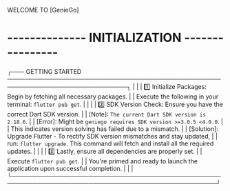WELCOME TO [GenieGo]                                           


# --------------  INITIALIZATION  ---------------- #

┌─── GETTING STARTED ──────────────────────────────────────────────────────────────────────────────┐
|                                                                                                  |
|    1️⃣ Initialize Packages: Begin by fetching all necessary packages.                             |
|       Execute the following in your terminal: `flutter pub get`.                                 |
|                                                                                                  |
|    2️⃣ SDK Version Check: Ensure you have the correct Dart SDK version.                           |
|       [Note]: `The current Dart SDK version is 2.18.6`.                                          |
|       [Error]: Might be `geniego requires SDK version >=3.0.5 <4.0.0`.                         |
|       This indicates version solving has failed due to a mismatch.                               |
|       [Solution]: Upgrade Flutter - To rectify SDK version mismatches and stay updated,          |
|       run: `flutter upgrade`. This command will fetch and install all the required updates.      |
|                                                                                                  |
|    3️⃣ Lastly, ensure all dependencies are properly set.                                          |
|       Execute `flutter pub get`.                                                                 |
|       You're primed and ready to launch the application upon successful completion.               |
|                                                                                                  |
└──────────────────────────────────────────────────────────────────────────────────────────────────┘
